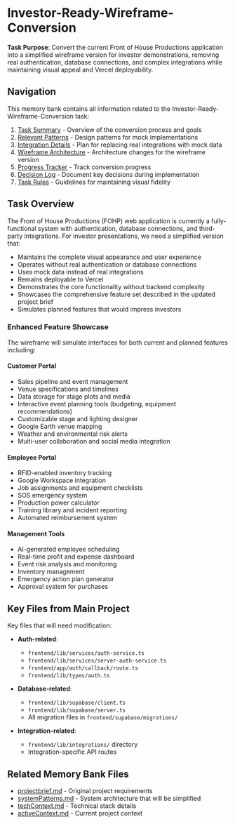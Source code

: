 # Investor-Ready-Wireframe-Conversion

**Task Purpose**: Convert the current Front of House Productions application into a simplified wireframe version for investor demonstrations, removing real authentication, database connections, and complex integrations while maintaining visual appeal and Vercel deployability.

## Navigation

This memory bank contains all information related to the Investor-Ready-Wireframe-Conversion task:

1. [Task Summary](task_summary.md) - Overview of the conversion process and goals
2. [Relevant Patterns](relevant_patterns.md) - Design patterns for mock implementations
3. [Integration Details](integration_details.md) - Plan for replacing real integrations with mock data
4. [Wireframe Architecture](wireframe_architecture.md) - Architecture changes for the wireframe version
5. [Progress Tracker](progress_tracker.md) - Track conversion progress
6. [Decision Log](decision_log.md) - Document key decisions during implementation
7. [Task Rules](task_rules.md) - Guidelines for maintaining visual fidelity

## Task Overview

The Front of House Productions (FOHP) web application is currently a fully-functional system with authentication, database connections, and third-party integrations. For investor presentations, we need a simplified version that:

- Maintains the complete visual appearance and user experience
- Operates without real authentication or database connections
- Uses mock data instead of real integrations
- Remains deployable to Vercel
- Demonstrates the core functionality without backend complexity
- Showcases the comprehensive feature set described in the updated project brief
- Simulates planned features that would impress investors

### Enhanced Feature Showcase

The wireframe will simulate interfaces for both current and planned features including:

#### Customer Portal
- Sales pipeline and event management
- Venue specifications and timelines
- Data storage for stage plots and media
- Interactive event planning tools (budgeting, equipment recommendations)
- Customizable stage and lighting designer
- Google Earth venue mapping
- Weather and environmental risk alerts
- Multi-user collaboration and social media integration

#### Employee Portal
- RFID-enabled inventory tracking
- Google Workspace integration
- Job assignments and equipment checklists
- SOS emergency system
- Production power calculator
- Training library and incident reporting
- Automated reimbursement system

#### Management Tools
- AI-generated employee scheduling
- Real-time profit and expense dashboard
- Event risk analysis and monitoring
- Inventory management
- Emergency action plan generator
- Approval system for purchases

## Key Files from Main Project

Key files that will need modification:

- **Auth-related**:
  - `frontend/lib/services/auth-service.ts`
  - `frontend/lib/services/server-auth-service.ts`
  - `frontend/app/auth/callback/route.ts`
  - `frontend/lib/types/auth.ts`

- **Database-related**:
  - `frontend/lib/supabase/client.ts`
  - `frontend/lib/supabase/server.ts`
  - All migration files in `frontend/supabase/migrations/`

- **Integration-related**:
  - `frontend/lib/integrations/` directory
  - Integration-specific API routes

## Related Memory Bank Files

- [projectbrief.md](../../projectbrief.md) - Original project requirements
- [systemPatterns.md](../../systemPatterns.md) - System architecture that will be simplified
- [techContext.md](../../techContext.md) - Technical stack details
- [activeContext.md](../../activeContext.md) - Current project context
